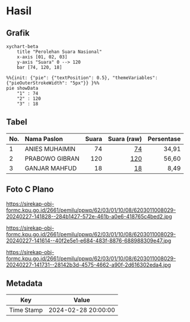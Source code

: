 # Hasil

## Grafik

```mermaid
xychart-beta
    title "Perolehan Suara Nasional"
    x-axis [01, 02, 03]
    y-axis "Suara" 0 --> 120
    bar [74, 120, 18]
```

```mermaid
%%{init: {"pie": {"textPosition": 0.5}, "themeVariables": {"pieOuterStrokeWidth": "5px"}} }%%
pie showData
    "1" : 74
    "2" : 120
    "3" : 18
```

## Tabel

| No. | Nama Paslon    | Suara | Suara (raw) | Persentase |
|:--- |:-------------- | -----:| -----------:| ----------:|
| 1   | ANIES MUHAIMIN | 74    | [74][p-1]   | 34,91      |
| 2   | PRABOWO GIBRAN | 120   | [120][p-2]  | 56,60      |
| 3   | GANJAR MAHFUD  | 18    | [18][p-3]   | 8,49       |


[p-1]: https://github.com/gigit-pemilu/pemilu-2024/blob/main/pilpres/hitung-suara/sub/62-kalimantan-tengah/sub/03-kapuas/sub/01-selat/sub/1008-selat-tengah/sub/029-tps/sub/paslon-1.txt
[p-2]: https://github.com/gigit-pemilu/pemilu-2024/blob/main/pilpres/hitung-suara/sub/62-kalimantan-tengah/sub/03-kapuas/sub/01-selat/sub/1008-selat-tengah/sub/029-tps/sub/paslon-2.txt
[p-3]: https://github.com/gigit-pemilu/pemilu-2024/blob/main/pilpres/hitung-suara/sub/62-kalimantan-tengah/sub/03-kapuas/sub/01-selat/sub/1008-selat-tengah/sub/029-tps/sub/paslon-3.txt

## Foto C Plano

https://sirekap-obj-formc.kpu.go.id/2661/pemilu/ppwp/62/03/01/10/08/6203011008029-20240227-141828--284b1427-572e-461b-a0e6-418765c4bed2.jpg

https://sirekap-obj-formc.kpu.go.id/2661/pemilu/ppwp/62/03/01/10/08/6203011008029-20240227-141614--40f2e5e1-e684-483f-8876-688988309e47.jpg

https://sirekap-obj-formc.kpu.go.id/2661/pemilu/ppwp/62/03/01/10/08/6203011008029-20240227-141731--28142b3d-4575-4662-a90f-2d616302eda4.jpg


## Metadata

| Key        | Value               |
| ---------- | ------------------- |
| Time Stamp | 2024-02-28 20:00:00 |



